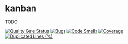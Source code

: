# kanban

TODO

[![Quality Gate Status](https://sonarcloud.io/api/project_badges/measure?project=NathanFouere_kanban-app&metric=alert_status&token=1b98a179617dd7dca15f19ed70f2fa253d9c29fa)](https://sonarcloud.io/summary/new_code?id=NathanFouere_kanban-app)
[![Bugs](https://sonarcloud.io/api/project_badges/measure?project=NathanFouere_kanban-app&metric=bugs&token=1b98a179617dd7dca15f19ed70f2fa253d9c29fa)](https://sonarcloud.io/summary/new_code?id=NathanFouere_kanban-app)
[![Code Smells](https://sonarcloud.io/api/project_badges/measure?project=NathanFouere_kanban-app&metric=code_smells&token=1b98a179617dd7dca15f19ed70f2fa253d9c29fa)](https://sonarcloud.io/summary/new_code?id=NathanFouere_kanban-app)
[![Coverage](https://sonarcloud.io/api/project_badges/measure?project=NathanFouere_kanban-app&metric=coverage&token=1b98a179617dd7dca15f19ed70f2fa253d9c29fa)](https://sonarcloud.io/summary/new_code?id=NathanFouere_kanban-app)
[![Duplicated Lines (%)](https://sonarcloud.io/api/project_badges/measure?project=NathanFouere_kanban-app&metric=duplicated_lines_density&token=1b98a179617dd7dca15f19ed70f2fa253d9c29fa)](https://sonarcloud.io/summary/new_code?id=NathanFouere_kanban-app)